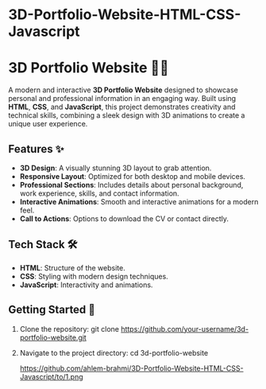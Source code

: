 # 3D-Portfolio-Website-HTML-CSS-Javascript

# 3D Portfolio Website 💼✨

A modern and interactive **3D Portfolio Website** designed to showcase personal and professional information in an engaging way. Built using **HTML**, **CSS**, and **JavaScript**, this project demonstrates creativity and technical skills, combining a sleek design with 3D animations to create a unique user experience.

## Features ✨

- **3D Design**: A visually stunning 3D layout to grab attention.
- **Responsive Layout**: Optimized for both desktop and mobile devices.
- **Professional Sections**: Includes details about personal background, work experience, skills, and contact information.
- **Interactive Animations**: Smooth and interactive animations for a modern feel.
- **Call to Actions**: Options to download the CV or contact directly.

## Tech Stack 🛠️

- **HTML**: Structure of the website.
- **CSS**: Styling with modern design techniques.
- **JavaScript**: Interactivity and animations.
  
## Getting Started 🚀

1. Clone the repository:
   git clone https://github.com/your-username/3d-portfolio-website.git

2. Navigate to the project directory:
   cd 3d-portfolio-website

   https://github.com/ahlem-brahmi/3D-Portfolio-Website-HTML-CSS-Javascript/to/1.png


